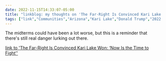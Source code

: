 ---date: 2022-11-15T14:33:07-05:00title: "linkblog: my thoughts on 'The Far-Right Is Convinced Kari Lake Won: ‘Now Is the Time to Fight’'"tags: ["link","Communities","Arizona","Kari Lake","Donald Trump","2022 election"]---The midterms could have been a lot worse, but this is a reminder that there's still real danger lurking out there. [link to 'The Far-Right Is Convinced Kari Lake Won: ‘Now Is the Time to Fight’'](https://www.vice.com/en/article/93amn8/kari-lake-lost-arizona-far-right-voter-fraud)